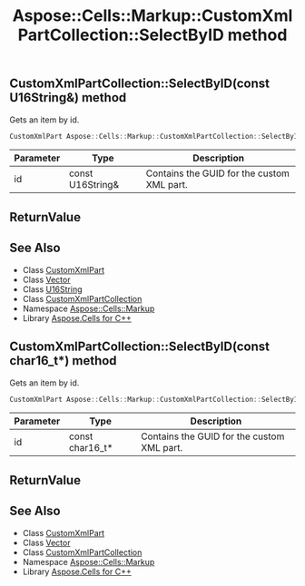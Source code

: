 ﻿---
title: Aspose::Cells::Markup::CustomXmlPartCollection::SelectByID method
linktitle: SelectByID
second_title: Aspose.Cells for C++ API Reference
description: 'Aspose::Cells::Markup::CustomXmlPartCollection::SelectByID method. Gets an item by id in C++.'
type: docs
weight: 800
url: /cpp/aspose.cells.markup/customxmlpartcollection/selectbyid/
---
## CustomXmlPartCollection::SelectByID(const U16String\&) method


Gets an item by id.

```cpp
CustomXmlPart Aspose::Cells::Markup::CustomXmlPartCollection::SelectByID(const U16String &id)
```


| Parameter | Type | Description |
| --- | --- | --- |
| id | const U16String\& | Contains the GUID for the custom XML part. |

## ReturnValue



## See Also

* Class [CustomXmlPart](../../customxmlpart/)
* Class [Vector](../../../aspose.cells/vector/)
* Class [U16String](../../../aspose.cells/u16string/)
* Class [CustomXmlPartCollection](../)
* Namespace [Aspose::Cells::Markup](../../)
* Library [Aspose.Cells for C++](../../../)
## CustomXmlPartCollection::SelectByID(const char16_t*) method


Gets an item by id.

```cpp
CustomXmlPart Aspose::Cells::Markup::CustomXmlPartCollection::SelectByID(const char16_t *id)
```


| Parameter | Type | Description |
| --- | --- | --- |
| id | const char16_t* | Contains the GUID for the custom XML part. |

## ReturnValue



## See Also

* Class [CustomXmlPart](../../customxmlpart/)
* Class [Vector](../../../aspose.cells/vector/)
* Class [CustomXmlPartCollection](../)
* Namespace [Aspose::Cells::Markup](../../)
* Library [Aspose.Cells for C++](../../../)
